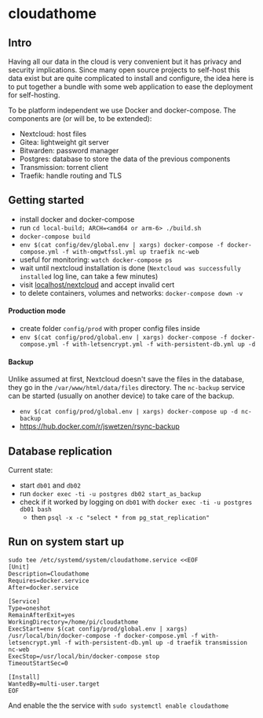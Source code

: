 # cloudathome

## Intro
Having all our data in the cloud is very convenient but it has privacy and security implications. Since many open source projects to self-host this data exist but are quite complicated to install and configure, the idea here is to put together a bundle with some web application to ease the deployment for self-hosting.

To be platform independent we use Docker and docker-compose. The components are (or will be, to be extended):
- Nextcloud: host files
- Gitea: lightweight git server
- Bitwarden: password manager
- Postgres: database to store the data of the previous components
- Transmission: torrent client
- Traefik: handle routing and TLS

## Getting started
- install docker and docker-compose
- run `cd local-build; ARCH=<amd64 or arm-6> ./build.sh`
- `docker-compose build`
- `env $(cat config/dev/global.env | xargs) docker-compose -f docker-compose.yml -f with-omgwtfssl.yml up traefik nc-web`
- useful for monitoring: `watch docker-compose ps`
- wait until nextcloud installation is done (`Nextcloud was successfully installed` log line, can take a few minutes)
- visit [localhost/nextcloud](http://localhost/nextcloud) and accept invalid cert
- to delete containers, volumes and networks: `docker-compose down -v`

#### Production mode
- create folder `config/prod` with proper config files inside
- `env $(cat config/prod/global.env | xargs) docker-compose -f docker-compose.yml -f with-letsencrypt.yml -f with-persistent-db.yml up -d`

#### Backup
Unlike assumed at first, Nextcloud doesn't save the files in the database, they go in the `/var/www/html/data/files` directory. The `nc-backup` service can be started (usually on another device) to take care of the backup.
- `env $(cat config/prod/global.env | xargs) docker-compose up -d nc-backup`
- https://hub.docker.com/r/jswetzen/rsync-backup

## Database replication
Current state:
- start `db01` and `db02`
- run `docker exec -ti -u postgres db02 start_as_backup`
- check if it worked by logging on `db01` with `docker exec -ti -u postgres db01 bash`
  - then `psql -x -c "select * from pg_stat_replication"`

## Run on system start up
```
sudo tee /etc/systemd/system/cloudathome.service <<EOF
[Unit]
Description=Cloudathome
Requires=docker.service
After=docker.service

[Service]
Type=oneshot
RemainAfterExit=yes
WorkingDirectory=/home/pi/cloudathome
ExecStart=env $(cat config/prod/global.env | xargs) /usr/local/bin/docker-compose -f docker-compose.yml -f with-letsencrypt.yml -f with-persistent-db.yml up -d traefik transmission nc-web
ExecStop=/usr/local/bin/docker-compose stop
TimeoutStartSec=0

[Install]
WantedBy=multi-user.target
EOF
```
And enable the the service with `sudo systemctl enable cloudathome`
